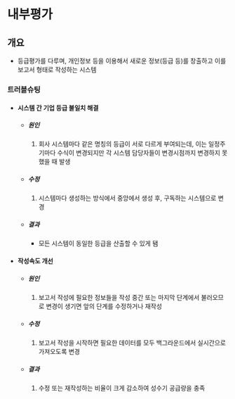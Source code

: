 # 내부평가

## 개요
- 등급평가를 다루며, 개인정보 등을 이용해서 새로운 정보(등급 등)를 창출하고 이를 보고서 형태로 작성하는 시스템

### 트러블슈팅
- #### 시스템 간 기업 등급 불일치 해결
    - ##### 원인
        1. 회사 시스템마다 같은 명칭의 등급이 서로 다르게 부여되는데, 이는 일정주기마다 수식이 변경되지만 각 시스템 담당자들이 변경시점까지 변경하지 못했을 때 발생
    - ##### 수정
        1. 시스템마다 생성하는 방식에서 중앙에서 생성 후, 구독하는 시스템으로 변경
    - ##### 결과
        - 모든 시스템이 동일한 등급을 산출할 수 있게 됌

- #### 작성속도 개선
    - ##### 원인
        1. 보고서 작성에 필요한 정보들을 작성 중간 또는 마지막 단계에서 불러오므로 변경이 생기면 앞의 단계를 수정하거나 재작성
    - ##### 수정
        1. 보고서 작성을 시작하면 필요한 데이터를 모두 백그라운드에서 실시간으로 가져오도록 변경
    - ##### 결과
        1. 수정 또는 재작성하는 비율이 크게 감소하여 성수기 공급량을 충족